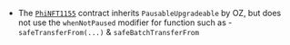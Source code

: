 * The [`PhiNFT1155`](https://github.com/code-423n4/2024-08-phi/blob/main/src/art/PhiNFT1155.sol) contract inherits `PausableUpgradeable` by OZ, but does not use the `whenNotPaused` modifier for function such as - `safeTransferFrom(...)` & `safeBatchTransferFrom`